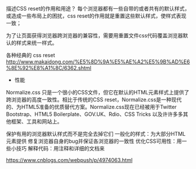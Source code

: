 描述CSS reset的作用和用途？
每个浏览器都有一些自带的或者共有的默认样式，或造成一些布局上的困扰，css  reset的作用就是重置这些默认样式，使样式表现一致；

为了让页面获得浏览器跨浏览器的兼容性，需要用重置文件css代码覆盖浏览器默认的样式来统一样式。

各种经典的 css reset 
http://www.makaidong.com/%E5%8D%9A%E5%AE%A2%E5%9B%AD%E6%8E%92%E8%A1%8C/6362.shtml

*   性能

Normalize.css 只是一个很小的CSS文件，但它在默认的HTML元素样式上提供了跨浏览器的高度一致性。相比于传统的CSS reset，Normalize.css是一种现代的、为HTML5准备的优质替代方案。Normalize.css现在已经被用于Twitter Bootstrap、HTML5 Boilerplate、GOV.UK、Rdio、CSS Tricks 以及许许多多其他框架、工具和网站上。

保护有用的浏览器默认样式而不是完全去掉它们
一般化的样式：为大部分HTML元素提供
修复浏览器自身的bug并保证各浏览器的一致性
优化CSS可用性：用一些小技巧
解释代码：用注释和详细的文档来

https://www.cnblogs.com/webpush/p/4974063.html